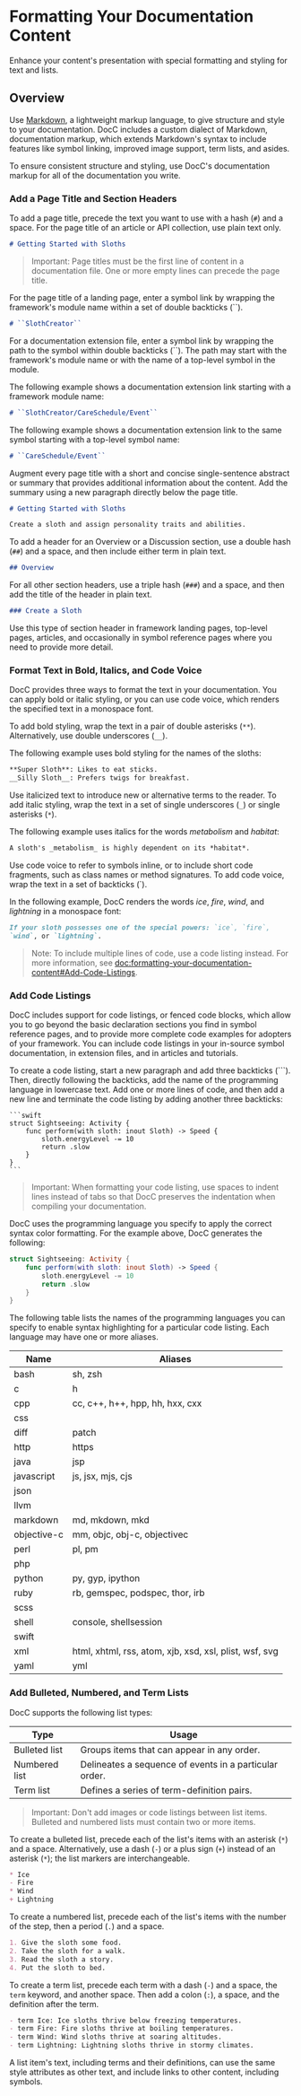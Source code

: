 # Formatting Your Documentation Content

Enhance your content's presentation with special formatting and styling for text and lists.

## Overview

Use [Markdown](https://daringfireball.net/projects/markdown/syntax), a
lightweight markup language, to give structure and style to your documentation.
DocC includes a custom dialect of Markdown, documentation markup, which
extends Markdown's syntax to include features like symbol linking, improved
image support, term lists, and asides.

To ensure consistent structure and styling, use DocC's documentation markup for
all of the documentation you write.

### Add a Page Title and Section Headers

To add a page title, precede the text you want to use with a hash (`#`) and a
space. For the page title of an article or API collection, use plain text only.

```markdown
# Getting Started with Sloths
```

> Important: Page titles must be the first line of content in a documentation
file. One or more empty lines can precede the page title.

For the page title of a landing page, enter a symbol link by wrapping the framework's
module name within a set of double backticks (\`\`).

```markdown
# ``SlothCreator``
```

For a documentation extension file, enter a symbol link by wrapping the path to the symbol
within double backticks (\`\`). The path may start with the framework's module name
or with the name of a top-level symbol in the module.

The following example shows a documentation extension link starting with a framework module name:

```markdown
# ``SlothCreator/CareSchedule/Event``
```

The following example shows a documentation extension link to the same symbol starting with a top-level symbol name:

```markdown
# ``CareSchedule/Event``
```

Augment every page title with a short and concise single-sentence abstract or
summary that provides additional information about the content. Add the summary
using a new paragraph directly below the page title.

```markdown
# Getting Started with Sloths

Create a sloth and assign personality traits and abilities.
```

To add a header for an Overview or a Discussion section, use a double hash
(`##`) and a space, and then include either term in plain text.

```markdown
## Overview
```

For all other section headers, use a triple hash (`###`) and a space, and then
add the title of the header in plain text.

```markdown
### Create a Sloth
```

Use this type of section header in framework landing pages, top-level pages,
articles, and occasionally in symbol reference pages where you need to
provide more detail.

### Format Text in Bold, Italics, and Code Voice

DocC provides three ways to format the text in your documentation. You can
apply bold or italic styling, or you can use code voice, which renders the
specified text in a monospace font.

To add bold styling, wrap the text in a pair of double asterisks (`**`).
Alternatively, use double underscores (`__`).

The following example uses bold styling for the names of the sloths:

```markdown
**Super Sloth**: Likes to eat sticks.
__Silly Sloth__: Prefers twigs for breakfast.
```

Use italicized text to introduce new or alternative terms to the reader. To add
italic styling, wrap the text in a set of single underscores (`_`) or single
asterisks (`*`).

The following example uses italics for the words _metabolism_ and _habitat_:

```markdown
A sloth's _metabolism_ is highly dependent on its *habitat*.
```

Use code voice to refer to symbols inline, or to include short code fragments,
such as class names or method signatures.  To add code voice, wrap the text in
a set of backticks (\`).

In the following example, DocC renders the words _ice_, _fire_, _wind_, and
_lightning_ in a monospace font:

```markdown
If your sloth possesses one of the special powers: `ice`, `fire`,
`wind`, or `lightning`.
```

> Note: To include multiple lines of code, use a code listing instead. For more
information, see <doc:formatting-your-documentation-content#Add-Code-Listings>.

### Add Code Listings

DocC includes support for code listings, or fenced code blocks, which allow you
to go beyond the basic declaration sections you find in symbol reference pages,
and to provide more complete code examples for adopters of your framework. You can
include code listings in your in-source symbol documentation, in extension
files, and in articles and tutorials.

To create a code listing, start a new paragraph and add three backticks
(\`\`\`). Then, directly following the backticks, add the name of the
programming language in lowercase text. Add one or more lines of code, and then
add a new line and terminate the code listing by adding another three backticks:

    ```swift
    struct Sightseeing: Activity {
        func perform(with sloth: inout Sloth) -> Speed {
            sloth.energyLevel -= 10
            return .slow
        }
    }
    ```

> Important: When formatting your code listing, use spaces to indent lines
instead of tabs so that DocC preserves the indentation when compiling your
documentation.

DocC uses the programming language you specify to apply the correct syntax
color formatting. For the example above, DocC generates the following:

```swift
struct Sightseeing: Activity {
    func perform(with sloth: inout Sloth) -> Speed {
        sloth.energyLevel -= 10
        return .slow
    }
}
 ```

The following table lists the names of the programming languages you can specify
to enable syntax highlighting for a particular code listing. Each language may
have one or more aliases.

| Name        | Aliases                                                |
| ----------  | ------------------------------------------------------ |
| bash        | sh, zsh                                                |
| c           | h                                                      |
| cpp         | cc, c++, h++, hpp, hh, hxx, cxx                        |
| css         |                                                        |
| diff        | patch                                                  |
| http        | https                                                  |
| java        | jsp                                                    |
| javascript  | js, jsx, mjs, cjs                                      |
| json        |                                                        |
| llvm        |                                                        |
| markdown    | md, mkdown, mkd                                        |
| objective-c | mm, objc, obj-c, objectivec                            |
| perl        | pl, pm                                                 |
| php         |                                                        |
| python      | py, gyp, ipython                                       |
| ruby        | rb, gemspec, podspec, thor, irb                        |
| scss        |                                                        |
| shell       | console, shellsession                                  |
| swift       |                                                        |
| xml         | html, xhtml, rss, atom, xjb, xsd, xsl, plist, wsf, svg |
| yaml        | yml                                                    |

### Add Bulleted, Numbered, and Term Lists

DocC supports the following list types:

| Type          | Usage                                                  |
| ------------- | ------------------------------------------------------ |
| Bulleted list | Groups items that can appear in any order.             |
| Numbered list | Delineates a sequence of events in a particular order. |
| Term list     | Defines a series of term-definition pairs.             |

> Important: Don't add images or code listings between list items. Bulleted and
numbered lists must contain two or more items.

To create a bulleted list, precede each of the list's items with an asterisk (`*`) and a
space. Alternatively, use a dash (`-`) or a plus sign (`+`) instead of an asterisk (`*`); the list markers are interchangeable.

```markdown
* Ice
- Fire
* Wind
+ Lightning
```

To create a numbered list, precede each of the list's items with the number of the step, then a period (`.`) and a space.

```markdown
1. Give the sloth some food.
2. Take the sloth for a walk.
3. Read the sloth a story.
4. Put the sloth to bed.
```

To create a term list, precede each term with a dash (`-`) and a
space, the `term` keyword, and another space. Then add a colon (`:`), a space, and the definition after the term.

```markdown
- term Ice: Ice sloths thrive below freezing temperatures.
- term Fire: Fire sloths thrive at boiling temperatures.
- term Wind: Wind sloths thrive at soaring altitudes.
- term Lightning: Lightning sloths thrive in stormy climates.
```

A list item's text, including terms and their definitions, can use the same
style attributes as other text, and include links to other content, including
symbols.

<!-- Copyright (c) 2021-2024 Apple Inc and the Swift Project authors. All Rights Reserved. -->
